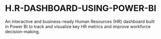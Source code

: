 # H.R-DASHBOARD-USING-POWER-BI
An interactive and business-ready Human Resources (HR) dashboard built in Power BI to track and visualize key HR metrics and improve workforce decision-making.
